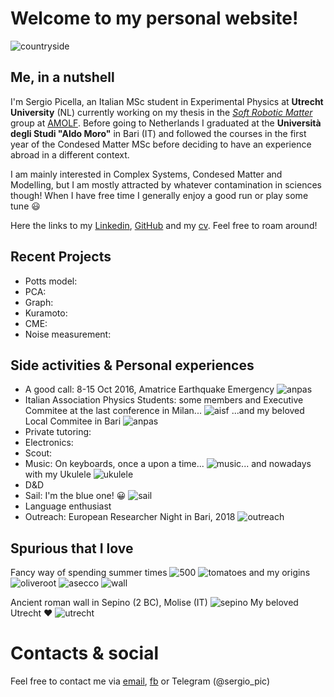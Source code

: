 # Welcome to my personal website!

![countryside](https://raw.githubusercontent.com/spicella/SergioPicella/master/imgs/countryside.jpg)

## Me, in a nutshell

I'm Sergio Picella, an Italian MSc student in Experimental Physics at **Utrecht University** (NL) currently working on my thesis in the *[Soft Robotic Matter](http://www.overvelde.com/)* group at [AMOLF](https://amolf.nl/). Before going to Netherlands I graduated at the **Università degli Studi "Aldo Moro"** in Bari (IT) and followed the courses in the first year of the Condesed Matter MSc before deciding to have an experience abroad in a different context.

I am mainly interested in Complex Systems, Condesed Matter and Modelling, but I am mostly attracted by whatever contamination in sciences though!
When I have free time I generally enjoy a good run or play some tune :smiley:

Here the links to my [Linkedin](https://www.linkedin.com/in/sergio-picella-26793a17a/), [GitHub](https://github.com/spicella) and my [cv](https://github.com/spicella/SergioPicella/blob/master/CV.pdf). Feel free to roam around!

## Recent Projects
  - Potts model: 
  - PCA:
  - Graph:
  - Kuramoto:
  - CME:
  - Noise measurement:
  
## Side activities & Personal experiences
  - A good call: 8-15 Oct 2016, Amatrice Earthquake Emergency ![anpas](https://github.com/spicella/SergioPicella/blob/master/imgs/anpas.jpg)
  - Italian Association Physics Students: some members and Executive Commitee at the last conference in Milan... ![aisf](https://github.com/spicella/SergioPicella/blob/master/imgs/aisf.jpg) ...and my beloved Local Commitee in Bari ![anpas](https://github.com/spicella/SergioPicella/blob/master/imgs/aisf_ba.jpg)
  - Private tutoring:
  - Electronics:
  - Scout:
  - Music: On keyboards, once a upon a time... ![music](https://github.com/spicella/SergioPicella/blob/master/imgs/music.jpg)... and nowadays with my Ukulele ![ukulele](https://github.com/spicella/SergioPicella/blob/master/imgs/ukulele.jpg)
  - D&D
  - Sail: I'm the blue one! :grinning:
  ![sail](https://github.com/spicella/SergioPicella/blob/master/imgs/sail.jpg)
  - Language enthusiast
  - Outreach: European Researcher Night in Bari, 2018 ![outreach](https://github.com/spicella/SergioPicella/blob/master/imgs/outreach.jpg)
## Spurious that I love
  Fancy way of spending summer times ![500](https://github.com/spicella/SergioPicella/blob/master/imgs/500.jpg)
  ![tomatoes](https://github.com/spicella/SergioPicella/blob/master/imgs/tomatoes.jpg)
  and my origins
  ![oliveroot](https://github.com/spicella/SergioPicella/blob/master/imgs/oliveroot.jpg)
  ![asecco](https://github.com/spicella/SergioPicella/blob/master/imgs/asecco.jpg)
  ![wall](https://github.com/spicella/SergioPicella/blob/master/imgs/wall.jpg)

  Ancient roman wall in Sepino (2 BC), Molise (IT)
  ![sepino](https://github.com/spicella/SergioPicella/blob/master/imgs/sepino.jpg)
  My beloved Utrecht :heart:
  ![utrecht](https://github.com/spicella/SergioPicella/blob/master/imgs/utrecht.jpeg)

# Contacts & social

Feel free to contact me via [email](mailto:sergiopicella@gmail.com?subject=CiaoSergio!%20[GitHub]), [fb](https://www.facebook.com/sergio.picella) or Telegram (@sergio_pic)
